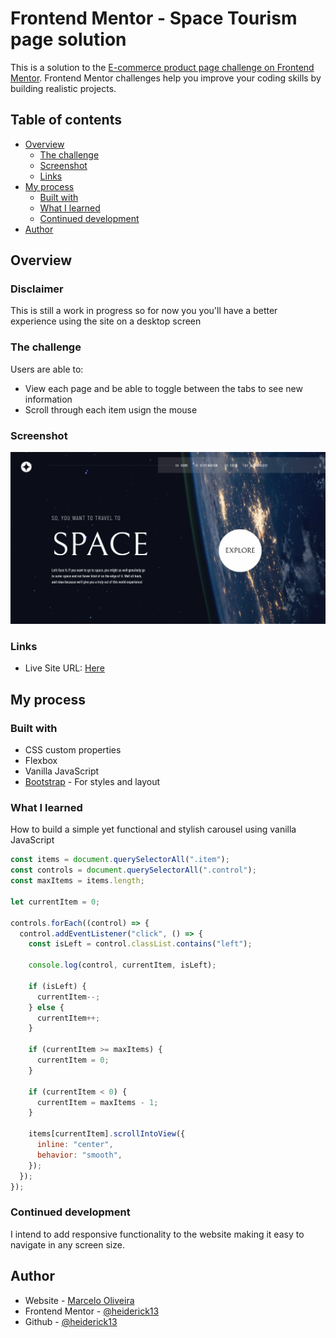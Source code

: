 # Frontend Mentor - Space Tourism page solution

This is a solution to the [E-commerce product page challenge on Frontend Mentor](https://www.frontendmentor.io/challenges/space-tourism-multipage-website-gRWj1URZ3/hub). Frontend Mentor challenges help you improve your coding skills by building realistic projects.

## Table of contents

- [Overview](#overview)
  - [The challenge](#the-challenge)
  - [Screenshot](#screenshot)
  - [Links](#links)
- [My process](#my-process)
  - [Built with](#built-with)
  - [What I learned](#what-i-learned)
  - [Continued development](#continued-development)
- [Author](#author)

## Overview

### Disclaimer

This is still a work in progress so for now you you'll have a better experience using the site on a desktop screen

### The challenge

Users are able to:

- View each page and be able to toggle between the tabs to see new information
- Scroll through each item usign the mouse

### Screenshot

![](./src/assets/shared/screenshot.png)

### Links

- Live Site URL: [Here](https://heiderick13.github.io/space-tourism/)

## My process

### Built with

- CSS custom properties
- Flexbox
- Vanilla JavaScript
- [Bootstrap](https://getbootstrap.com/) - For styles and layout

### What I learned

How to build a simple yet functional and stylish carousel using vanilla JavaScript

```js
const items = document.querySelectorAll(".item");
const controls = document.querySelectorAll(".control");
const maxItems = items.length;

let currentItem = 0;

controls.forEach((control) => {
  control.addEventListener("click", () => {
    const isLeft = control.classList.contains("left");

    console.log(control, currentItem, isLeft);

    if (isLeft) {
      currentItem--;
    } else {
      currentItem++;
    }

    if (currentItem >= maxItems) {
      currentItem = 0;
    }

    if (currentItem < 0) {
      currentItem = maxItems - 1;
    }

    items[currentItem].scrollIntoView({
      inline: "center",
      behavior: "smooth",
    });
  });
});
```

### Continued development

I intend to add responsive functionality to the website making it easy to navigate in any screen size.

## Author

- Website - [Marcelo Oliveira](www.linkedin.com/in/marcelo-ferreira-de-oliveira)
- Frontend Mentor - [@heiderick13](https://www.frontendmentor.io/profile/heiderick13)
- Github - [@heiderick13](https://github.com/heiderick13)
